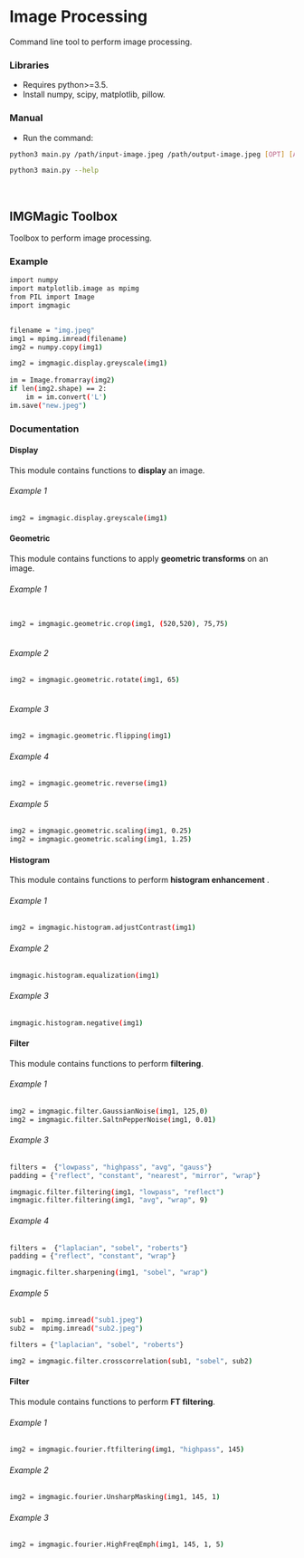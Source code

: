 # Image Processing
Command line tool to perform image processing.

### Libraries
* Requires python>=3.5.
* Install numpy, scipy, matplotlib, pillow.

### Manual
* Run the command:
```bash
python3 main.py /path/input-image.jpeg /path/output-image.jpeg [OPT] [ARGS]
```
 
```bash
python3 main.py --help
```

<br/>

## IMGMagic Toolbox
Toolbox to perform image processing.

### Example
```bash
import numpy
import matplotlib.image as mpimg
from PIL import Image
import imgmagic

	
filename = "img.jpeg"
img1 = mpimg.imread(filename)
img2 = numpy.copy(img1)

img2 = imgmagic.display.greyscale(img1)
	
im = Image.fromarray(img2)
if len(img2.shape) == 2:
	im = im.convert('L')
im.save("new.jpeg")
```

### Documentation

#### Display
This module contains functions to **display** an image.

###### Example 1
```bash
img2 = imgmagic.display.greyscale(img1)
```


#### Geometric
This module contains functions to apply **geometric transforms** on an image.

###### Example 1
```bash

img2 = imgmagic.geometric.crop(img1, (520,520), 75,75)
	
```

###### Example 2
```bash
img2 = imgmagic.geometric.rotate(img1, 65)
	
```

###### Example 3
```bash
img2 = imgmagic.geometric.flipping(img1)
```

###### Example 4
```bash
img2 = imgmagic.geometric.reverse(img1)
```
###### Example 5
```bash
img2 = imgmagic.geometric.scaling(img1, 0.25)
img2 = imgmagic.geometric.scaling(img1, 1.25)
```

#### Histogram
This module contains functions to perform **histogram enhancement** .

###### Example 1
```bash
img2 = imgmagic.histogram.adjustContrast(img1)
```
###### Example 2
```bash
imgmagic.histogram.equalization(img1)
```
###### Example 3
```bash
imgmagic.histogram.negative(img1)
```


#### Filter
This module contains functions to perform **filtering**.

###### Example 1
```bash
img2 = imgmagic.filter.GaussianNoise(img1, 125,0)
img2 = imgmagic.filter.SaltnPepperNoise(img1, 0.01)
```

###### Example 3
```bash
filters =  {"lowpass", "highpass", "avg", "gauss"}
padding = {"reflect", "constant", "nearest", "mirror", "wrap"}

imgmagic.filter.filtering(img1, "lowpass", "reflect")
imgmagic.filter.filtering(img1, "avg", "wrap", 9)
```
###### Example 4
```bash
filters =  {"laplacian", "sobel", "roberts"}
padding = {"reflect", "constant", "wrap"}

imgmagic.filter.sharpening(img1, "sobel", "wrap")
```
###### Example 5
```bash
sub1 =  mpimg.imread("sub1.jpeg")
sub2 =  mpimg.imread("sub2.jpeg")

filters = {"laplacian", "sobel", "roberts"}

img2 = imgmagic.filter.crosscorrelation(sub1, "sobel", sub2)
```

#### Filter
This module contains functions to perform **FT filtering**.

###### Example 1
```bash
img2 = imgmagic.fourier.ftfiltering(img1, "highpass", 145)
```
###### Example 2
```bash
img2 = imgmagic.fourier.UnsharpMasking(img1, 145, 1)
```
###### Example 3
```bash
img2 = imgmagic.fourier.HighFreqEmph(img1, 145, 1, 5)
```


